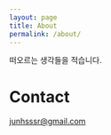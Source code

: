 ```yaml
---
layout: page
title: About
permalink: /about/
---
```


떠오르는 생각들을 적습니다.


# Contact

[junhsssr@gmail.com](mailto:junhsssr@gmail.com)